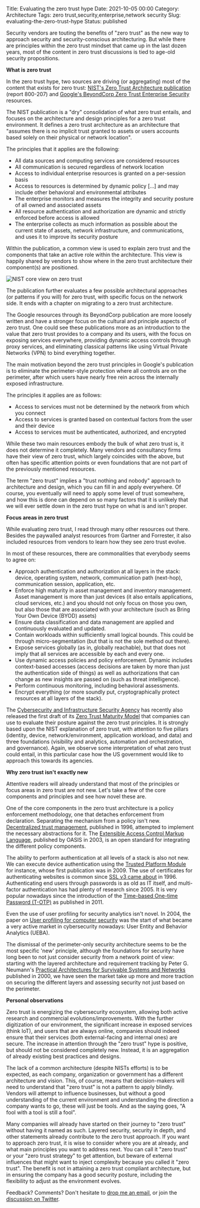 Title: Evaluating the zero trust hype
Date: 2021-10-05 00:00
Category: Architecture
Tags: zero trust,security,enterprise,network security
Slug: evaluating-the-zero-trust-hype
Status: published

Security vendors are touting the benefits of "zero trust" as the new way to
approach security and security-conscious architecturing. But while there are
principles within the zero trust mindset that came up in the last dozen years,
most of the content in zero trust discussions is tied to age-old security
propositions.

**What is zero trust**

In the zero trust hype, two sources are driving (or aggregating) most of the
content that exists for zero trust: [NIST's Zero Trust Architecture
publication](https://www.nist.gov/publications/zero-trust-architecture) (report
800-207) and [Google's BeyondCorp Zero Trust Enterprise
Security](https://cloud.google.com/beyondcorp/) resources.

The NIST publication is a "dry" consolidation of what zero trust entails, and
focuses on the architecture and design principles for a zero trust environment.
It defines a zero trust architecture as an architecture that "assumes there is
no implicit trust granted to assets or users accounts based solely on their
physical or network location". 

The principles that it applies are the following:

* All data sources and computing services are considered resources
* All communication is secured regardless of network location
* Access to individual enterprise resources is granted on a per-session basis
* Access to resources is determined by dynamic policy [...] and may include
  other behavioral and environmental attributes
* The enterprise monitors and measures the integrity and security posture of all
  owned and associated assets
* All resource authentication and authorization are dynamic and strictly
  enforced before access is allowed
* The enterprise collects as much information as possible about the current
  state of assets, network infrastructure, and communications, and uses it to
  improve its security posture

Within the publication, a common view is used to explain zero trust and the
components that take an active role within the architecture. This view is
happily shared by vendors to show where in the zero trust architecture their
component(s) are positioned.

![NIST core view on zero trust]({static}/images/202110/zerotrust-core.png)

The publication further evaluates a few possible architectural approaches (or
patterns if you will) for zero trust, with specific focus on the network side.
It ends with a chapter on migrating to a zero trust architecture.

The Google resources through its BeyondCorp publication are more loosely written
and have a stronger focus on the cultural and principle aspects of zero trust.
One could see these publications more as an introduction to the value that zero
trust provides to a company and its users, with the focus on exposing services
everywhere, providing dynamic access controls through proxy services, and
eliminating classical patterns like using Virtual Private Networks (VPN) to bind
everything together.

The main motivation beyond the zero trust principles in Google's publication is
to eliminate the perimeter-style protection where all controls are on the
perimeter, after which users have nearly free rein across the internally
exposed infrastructure.

The principles it applies are as follows:

* Access to services must not be determined by the network from which you
  connect
* Access to services is granted based on contextual factors from the user and
  their device
* Access to services must be authenticated, authorized, and encrypted

While these two main resources embody the bulk of what zero trust is, it does
not determine it completely. Many vendors and consultancy firms have
their view of zero trust, which largely coincides with the above, but often
has specific attention points or even foundations that are not part of the
previously mentioned resources.

The term "zero trust" implies a "trust nothing and nobody" approach to
architecture and design, which you can fill in and apply everywhere. Of course,
you eventually will need to apply some level of trust somewhere, and how this is
done can depend on so many factors that it is unlikely that we will ever settle
down in the zero trust hype on what is and isn't proper.

**Focus areas in zero trust**

While evaluating zero trust, I read through many other resources out there.
Besides the paywalled analyst resources from Gartner and Forrester, it also
included resources from vendors to learn how they see zero trust evolve.

In most of these resources, there are commonalities that everybody seems to
agree on:

* Approach authentication and authorization at all layers in the stack: device,
  operating system, network, communication path (next-hop), communication
  session, application, etc.
* Enforce high maturity in asset management and inventory management. Asset
  management is more than just devices (it also entails applications, cloud
  services, etc.) and you should not only focus on those you own, but also those
  that are associated with your architecture (such as Bring Your Own Device
  (BYOD) assets)
* Ensure data classification and data management are applied and continuously
  evaluated and updated.
* Contain workloads within sufficiently small logical bounds. This could be
  through micro-segmentation (but that is not the sole method out there).
* Expose services globally (as in, globally reachable), but that does not
  imply that all services are accessible by each and every one.
* Use dynamic access policies and policy enforcement. Dynamic includes
  context-based accesses (access decisions are taken by more than just the
  authentication side of things) as well as authorizations that can change as
  new insights are passed on (such as threat intelligence).
* Perform continuous monitoring, including behavioral assessments.
* Encrypt everything (or more soundly put, cryptographically protect resources
  at all layers of the stack).

The [Cybersecurity and Infrastructure Security Agency](https://www.cisa.gov) has
recently also released the first draft of its [Zero Trust Maturity
Model](https://www.cisa.gov/publication/zero-trust-maturity-model) that
companies can use to evaluate their posture against the zero trust principles.
It is strongly based upon the NIST explanation of zero trust, with attention to
five pillars (identity, device, network/environment, application workload, and
data) and three foundations (visibility and analytics, automation and
orchestration, and governance). Again, we observe some interpretation of what
zero trust could entail, in this particular case how the US government would
like to approach this towards its agencies.

**Why zero trust isn't exactly new**

Attentive readers will already understand that most of the principles or focus
areas in zero trust are not new. Let's take a few of the core components and
principles and see how novel these are.

One of the core components in the zero trust architecture is a policy
enforcement methodology, one that detaches enforcement from declaration.
Separating the mechanism from a policy isn't new. [Decentralized trust
management](https://ieeexplore.ieee.org/document/502679), published in 1996,
attempted to implement the necessary abstractions for it. The [Extensible Access
Control Markup
Language](https://www.oasis-open.org/committees/tc_home.php?wg_abbrev=xacml),
published by OASIS in 2003, is an open standard for integrating the different policy
components.

The ability to perform authentication at all levels of a stack is also not new.
We can execute device authentication using the [Trusted Platform
Module](https://en.wikipedia.org/wiki/Trusted_Platform_Module) for instance,
whose first publication was in 2009. The use of certificates for authenticating
websites is common since [SSL v3 came
about](https://en.wikipedia.org/wiki/Transport_Layer_Security) in 1996.
Authenticating end users through passwords is as old as IT itself, and
multi-factor authentication has had plenty of research since 2005. It is very
popular nowadays since the introduction of the [Time-based One-time Password
(T-OTP)](https://datatracker.ietf.org/doc/html/rfc6238) as published in 2011.

Even the use of user profiling for security analytics isn't novel. In 2004, the
paper on [User profiling for computer
security](https://ieeexplore.ieee.org/abstract/document/1386699) was the start
of what became a very active market in cybersecurity nowadays: User Entity and
Behavior Analytics (UEBA).

The dismissal of the perimeter-only security architecture seems to be the most
specific 'new' principle, although the foundations for security have long been
to not just consider security from a network point of view: starting with the
layered architecture and requirement tracking by Peter G. Neumann's [Practical
Architectures for Survivable Systems and Networks](http://www.csl.sri.com/users/neumann/survivability.pdf)
published in 2000, we have seen the market take up more and more traction on
securing the different layers and assessing security not just based on the
perimeter.

**Personal observations**

Zero trust is energizing the cybersecurity ecosystem, allowing both active
research and commercial evolutions/improvements. With the further
digitization of our environment, the significant increase in exposed services (think
IoT), and users that are always online, companies should indeed ensure that their
services (both external-facing and internal ones) are secure. The
increase in attention through the "zero trust" hype is positive, but should not
be considered completely new. Instead, it is an aggregation of already existing
best practices and designs.

The lack of a common architecture (despite NISTs efforts) is to be expected, as
each company, organization or government has a different architecture and
vision. This, of course, means that decision-makers will need to understand that
"zero trust" is not a pattern to apply blindly. Vendors will attempt to
influence businesses, but without a good understanding of the current
environment and understanding the direction a company wants to go, these will
just be tools. And as the saying goes, "A fool with a tool is still a fool".

Many companies will already have started on their journey to "zero trust"
without having it named as such. Layered security, security in depth, and other
statements already contribute to the zero trust approach. If you want to
approach zero trust, it is wise to consider where you are at already, and what
main principles you want to address next. You can call it "zero trust" or your
"zero trust strategy" to get attention, but beware of external influences that
might want to inject complexity because you called it "zero trust". The benefit
is not in attaining a zero trust compliant architecture, but in ensuring the
company has a good security posture, including the flexibility to adjust as the
environment evolves.

Feedback? Comments? Don't hesitate to [drop me an
email](mailto:sven.vermeulen@siphos.be), or join the [discussion on
Twitter](https://twitter.com/infrainsight/status/1445380710706073613).

<!-- PELICAN_END_SUMMARY -->
